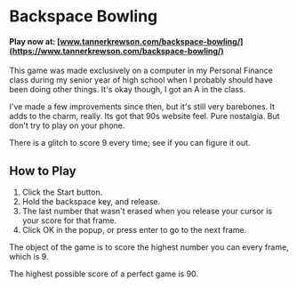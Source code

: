 # Backspace Bowling

#### Play now at: [www.tannerkrewson.com/backspace-bowling/](https://www.tannerkrewson.com/backspace-bowling/)

This game was made exclusively on a computer in my Personal Finance class during my senior year of high school when I probably should have been doing other things. It's okay though, I got an A in the class.

I've made a few improvements since then, but it's still very barebones. It adds to the charm, really.
Its got that 90s website feel. Pure nostalgia. But don't try to play on your phone.

There is a glitch to score 9 every time; see if you can figure it out.

## How to Play
1. Click the Start button.
2. Hold the backspace key, and release.
3. The last number that wasn't erased when you release your cursor is your score for that frame.
4. Click OK in the popup, or press enter to go to the next frame.

The object of the game is to score the highest number you can every frame, which is 9.

The highest possible score of a perfect game is 90.
